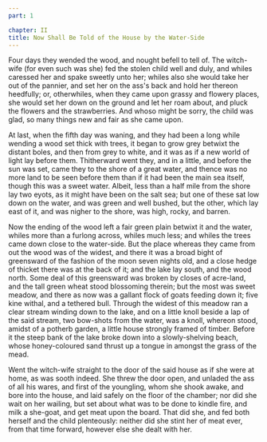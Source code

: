 ```yaml
---
part: 1

chapter: II
title: Now Shall Be Told of the House by the Water-Side
---
```


Four days they wended the wood, and nought befell to tell of. The witch-wife (for even such was she) fed the stolen child well and duly, and whiles caressed her and spake sweetly unto her; whiles also she would take her out of the pannier, and set her on the ass's back and hold her thereon heedfully; or, otherwhiles, when they came upon grassy and flowery places, she would set her down on the ground and let her roam about, and pluck the flowers and the strawberries. And whoso might be sorry, the child was glad, so many things new and fair as she came upon.

At last, when the fifth day was waning, and they had been a long while wending a wood set thick with trees, it began to grow grey betwixt the distant boles, and then from grey to white, and it was as if a new world of light lay before them. Thitherward went they, and in a little, and before the sun was set, came they to the shore of a great water, and thence was no more land to be seen before them than if it had been the main sea itself, though this was a sweet water. Albeit, less than a half mile from the shore lay two eyots, as it might have been on the salt sea; but one of these sat low down on the water, and was green and well bushed, but the other, which lay east of it, and was nigher to the shore, was high, rocky, and barren.

Now the ending of the wood left a fair green plain betwixt it and the water, whiles more than a furlong across, whiles much less; and whiles the trees came down close to the water-side. But the place whereas they came from out the wood was of the widest, and there it was a broad bight of greensward of the fashion of the moon seven nights old, and a close hedge of thicket there was at the back of it; and the lake lay south, and the wood north. Some deal of this greensward was broken by closes of acre-land, and the tall green wheat stood blossoming therein; but the most was sweet meadow, and there as now was a gallant flock of goats feeding down it; five kine withal, and a tethered bull. Through the widest of this meadow ran a clear stream winding down to the lake, and on a little knoll beside a lap of the said stream, two bow-shots from the water, was a knoll, whereon stood, amidst of a potherb garden, a little house strongly framed of timber. Before it the steep bank of the lake broke down into a slowly-shelving beach, whose honey-coloured sand thrust up a tongue in amongst the grass of the mead.

Went the witch-wife straight to the door of the said house as if she were at home, as was sooth indeed. She threw the door open, and unladed the ass of all his wares, and first of the youngling, whom she shook awake, and bore into the house, and laid safely on the floor of the chamber; nor did she wait on her wailing, but set about what was to be done to kindle fire, and milk a she-goat, and get meat upon the board. That did she, and fed both herself and the child plenteously: neither did she stint her of meat ever, from that time forward, however else she dealt with her.
